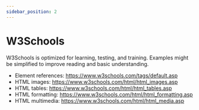 ```yaml
---
sidebar_position: 2
---
```


# W3Schools

W3Schools is optimized for learning, testing, and training. Examples might be simplified to improve reading and basic understanding.

- Element references: https://www.w3schools.com/tags/default.asp
- HTML images: https://www.w3schools.com/html/html_images.asp
- HTML tables: https://www.w3schools.com/html/html_tables.asp
- HTML formatting: https://www.w3schools.com/html/html_formatting.asp
- HTML multimedia: https://www.w3schools.com/html/html_media.asp
